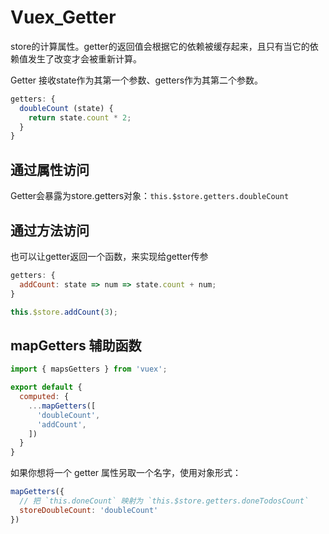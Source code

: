 # Vuex_Getter

store的计算属性。getter的返回值会根据它的依赖被缓存起来，且只有当它的依赖值发生了改变才会被重新计算。

Getter 接收state作为其第一个参数、getters作为其第二个参数。

```js
getters: {
  doubleCount (state) {
    return state.count * 2;
  }
}
```

## 通过属性访问

Getter会暴露为store.getters对象：``this.$store.getters.doubleCount``

## 通过方法访问

也可以让getter返回一个函数，来实现给getter传参

```js
getters: {
  addCount: state => num => state.count + num;
}
```

```js
this.$store.addCount(3);
```

## mapGetters 辅助函数

```js
import { mapsGetters } from 'vuex';

export default {
  computed: {
    ...mapGetters([
      'doubleCount',
      'addCount',
    ])
  }
}
```

如果你想将一个 getter 属性另取一个名字，使用对象形式：

```js
mapGetters({
  // 把 `this.doneCount` 映射为 `this.$store.getters.doneTodosCount`
  storeDoubleCount: 'doubleCount'
})
```
